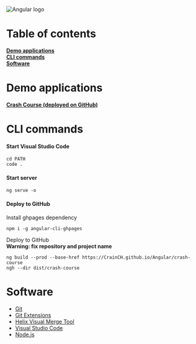 ![Angular logo](https://fewclicks.io/wp-content/uploads/2017/08/tool-logo-angular.png)

Table of contents
=================

**[Demo applications](#demo-applications)**<br>
**[CLI commands](#cli-commands)**<br>
**[Software](#software)**<br>

Demo applications
=================

**[Crash Course (deployed on GitHub)](https://crainch.github.io/Angular/crash-course/list)**<br>

CLI commands
============

#### Start Visual Studio Code
```
cd PATH
code .
```

#### Start server
```
ng serve -o
```

#### Deploy to GitHub

Install ghpages dependency
```
npm i -g angular-cli-ghpages
```

Deploy to GitHub<br>
**Warning: fix repository and project name**
```
ng build --prod --base-href https://CrainCH.github.io/Angular/crash-course
ngh --dir dist/crash-course
```

Software
========

* [Git](https://git-scm.com/download/)
* [Git Extensions](https://sourceforge.net/projects/gitextensions/)
* [Helix Visual Merge Tool](https://www.perforce.com/downloads/visual-merge-tool)
* [Visual Studio Code](https://code.visualstudio.com/Download)
* [Node.js](https://nodejs.org/en/)
